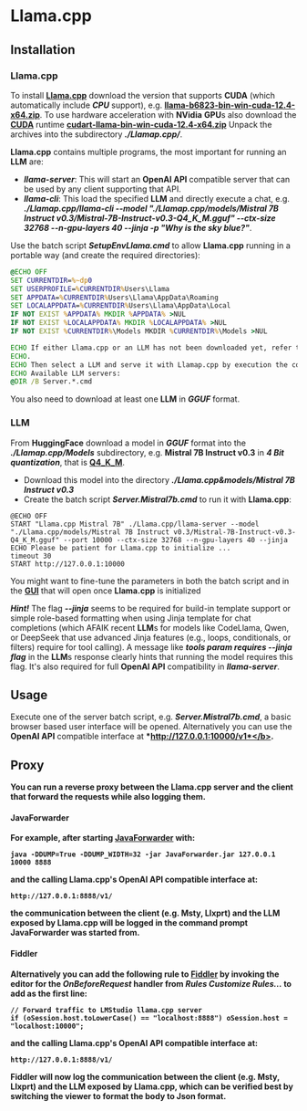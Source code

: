 # Llama.cpp

## Installation

### Llama.cpp

To install **[Llama.cpp](https://github.com/ggml-org/llama.cpp/releases)** download the version that supports **CUDA** 
(which automatically include <b>*CPU*</b> support), e.g. **[llama-b6823-bin-win-cuda-12.4-x64.zip](https://github.com/ggml-org/llama.cpp/releases/download/b6823/llama-b6823-bin-win-cuda-12.4-x64.zip)**.
To use hardware acceleration with **NVidia** **GPU**s also download the **[CUDA](https://developer.nvidia.com/cuda-toolkit)** runtime
**[cudart-llama-bin-win-cuda-12.4-x64.zip](https://github.com/ggml-org/llama.cpp/releases/download/b6823/cudart-llama-bin-win-cuda-12.4-x64.zip)**
Unpack the archives into the subdirectory <b>*./Llamap.cpp/*</b>.

**Llama.cpp** contains multiple programs, the most important for running an **LLM** are:

- <b>*llama-server*</b>: This will start an **OpenAI API** compatible server that can be used by any client supporting that API.
- <b>*llama-cli*</b>: This load the specified **LLM** and directly execute a chat, e.g. <b>*./Llamap.cpp/llama-cli --model "./Llamap.cpp/models/Mistral 7B Instruct v0.3/Mistral-7B-Instruct-v0.3-Q4_K_M.gguf" --ctx-size 32768 --n-gpu-layers 40 --jinja -p "Why is the sky blue?"*</b>. 

Use the batch script <b>*SetupEnvLlama.cmd*</b> to allow **Llama.cpp** running in a portable way (and create the required directories):

```SetupEnvLlama.cmd
@ECHO OFF
SET CURRENTDIR=%~dp0
SET USERPROFILE=%CURRENTDIR%Users\Llama
SET APPDATA=%CURRENTDIR%Users\Llama\AppData\Roaming
SET LOCALAPPDATA=%CURRENTDIR%Users\Llama\AppData\Local
IF NOT EXIST %APPDATA% MKDIR %APPDATA% >NUL
IF NOT EXIST %LOCALAPPDATA% MKDIR %LOCALAPPDATA% >NUL
IF NOT EXIST %CURRENTDIR%\Models MKDIR %CURRENTDIR%\Models >NUL

ECHO If either Llama.cpp or an LLM has not been downloaded yet, refer to ReadMe.md on how to proceed.
ECHO.
ECHO Then select a LLM and serve it with Llamap.cpp by execution the corresponding batch, e.g. Server.Mistral7b.cmd.
ECHO Available LLM servers:
@DIR /B Server.*.cmd
```

You also need to download at least one **LLM** in <b>*GGUF*</b> format.

### LLM

From **HuggingFace** download a model in <b>*GGUF*</b> format into the <b>*./Llamap.cpp/Models*</b> subdirectory, e.g. **Mistral 7B Instruct v0.3** in <b>*4 Bit quantization*</b>, that is **[Q4_K_M](https://huggingface.co/lmstudio-community/Mistral-7B-Instruct-v0.3-GGUF/resolve/main/Mistral-7B-Instruct-v0.3-Q4_K_M.gguf?download=true)**.

- Download this model into the directory <b>*./Llama.cpp&models/Mistral 7B Instruct v0.3*</b>
- Create the batch script <b>*Server.Mistral7b.cmd*</b> to run it with **Llama.cpp**:

```
@ECHO OFF
START "Llama.cpp Mistral 7B" ./Llama.cpp/llama-server --model "./Llama.cpp/models/Mistral 7B Instruct v0.3/Mistral-7B-Instruct-v0.3-Q4_K_M.gguf" --port 10000 --ctx-size 32768 --n-gpu-layers 40 --jinja
ECHO Please be patient for Llama.cpp to initialize ...
timeout 30
START http://127.0.0.1:10000
```

You might want to fine-tune the parameters in both the batch script and in the **[GUI](http://127.0.0.1:10000)** that will open once **Llama.cpp** is initialized

<b>*Hint!*</b> The flag <b>*--jinja*</b> seems to be required for build-in template support or simple role-based formatting when using Jinja template for chat completions (which AFAIK recent **LLM**s for models like CodeLlama, Qwen, or DeepSeek that use advanced Jinja features (e.g., loops, conditionals, or filters) require for tool calling).
A message like <b>*tools param requires --jinja flag*</b> in the **LLM**s response clearly hints that running the model requires this flag.
It's also required for full **OpenAI API** compatibility in <b>*llama-server*</b>.

## Usage

Execute one of the server batch script, e.g. <b>*Server.Mistral7b.cmd*</b>, a basic browser based user interface will be opened.
Alternatively you can use the **OpenAI API** compatible interface at <b>*http://127.0.0.1:10000/v1*</b>. 

## Proxy

You can run a reverse proxy between the **Llama.cpp** server and the client that forward the requests while also logging them.

#### JavaForwarder

For example, after starting **[JavaForwarder](https://github.com/Warpguru/JavaForwarder)** with:

```
java -DDUMP=True -DDUMP_WIDTH=32 -jar JavaForwarder.jar 127.0.0.1 10000 8888
```

and the calling **Llama.cpp**'s **OpenAI API** compatible interface at:

```
http://127.0.0.1:8888/v1/
```

the communication between the client (e.g. **Msty**, **Llxprt**) and the **LLM** exposed by **Llama.cpp** will be logged in the command prompt **JavaForwarder** was started from.

#### Fiddler

Alternatively you can add the following rule to **[Fiddler](https://www.telerik.com/fiddler)** by invoking the editor for the <b>*OnBeforeRequest*</b> handler from <b>*Rules*</b> <b>*Customize Rules...*</b> to add as the first line:

```
// Forward traffic to LMStudio llama.cpp server
if (oSession.host.toLowerCase() == "localhost:8888") oSession.host = "localhost:10000"; 
```

and the calling **Llama.cpp**'s **OpenAI API** compatible interface at:

```
http://127.0.0.1:8888/v1/
```

**Fiddler** will now log the communication between the client (e.g. **Msty**, **Llxprt**) and the **LLM** exposed by **Llama.cpp**, which can be verified best by switching the viewer to format the body to **Json** format.
